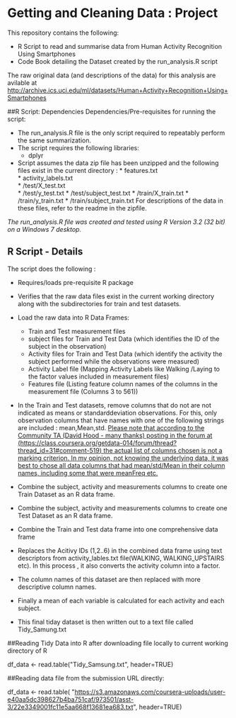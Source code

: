 # Getting and Cleaning Data : Project

This repository contains the following:

* R Script to read and summarise data from Human Activity Recognition Using Smartphones
* Code Book detailing the Dataset created by the run_analysis.R script


The raw original data (and descriptions of the data) for  this analysis  are avilable at http://archive.ics.uci.edu/ml/datasets/Human+Activity+Recognition+Using+Smartphones  


##R Script: Dependencies
Dependencies/Pre-requisites for running the script:

* The run_analysis.R file is the only script required to repeatably perform the same summarization. 
* The script requires the following libraries:
    * dplyr
* Script assumes the data zip file has been unzipped and the following files exist in the current directory :
      *     features.txt            
      *     activity_labels.txt     
      *     /test/X_test.txt        
      *     /test/y_test.txt
      *     /test/subject_test.txt
      *     /train/X_train.txt
      *     /train/y_train.txt
      *     /train/subject_train.txt
      For descriptions of the data in these files, refer to the readme in the zipfile.  

<em>The run_analysis.R file was created and tested using R Version 3.2 (32 bit) on a Windows 7 desktop.</em>



## R Script -  Details
The script does the following :
*  Requires/loads  pre-requisite R package
*  Verifies that the raw data files exist in the current working directory along with the subdirectories for train and test datasets.
*  Load the raw data into R Data Frames:
      * Train and Test measurement files
      * subject files for Train and Test Data (which identifies the  ID of the subject in the observation)
      * Activity files for Train and Test Data (which identify the activity the subject performed while the observations were measured)
      * Activity Label file (Mapping Activity Labels like Walking /Laying to the factor values included in measurement files)
      * Features file (Listing feature column names of the columns in the measurement file (Columns 3 to 561))
      
*  In the Train and Test datasets, remove columns that do not are not indicated as means or standarddeviation observations. For this, only observation columns that have names with one of the following strings are included : mean,Mean,std.
<u> Please note that according to the Community TA (David Hood - many thanks)  posting in the forum at (https://class.coursera.org/getdata-014/forum/thread?thread_id=31#comment-519) the actual list of columns chosen is not a marking criterion. In my opinion, not knowing the underlying data, it was best to chose all data columns that had mean/std/Mean in their column names, including some that were meanFreq etc.</u>

*  Combine the subject, activity and measurements columns to create one Train Dataset as an R data frame.
*  Combine the subject, activity and measurements columns to create one Test Dataset as an R data frame.
*  Combine the Train and Test data frame into one comprehensive data frame
*  Replaces the Acitivy IDs (1,2..6) in the combined data frame using text descriptors from activity_lables.txt file(WALKING, WALKING_UPSTAIRS etc). In this process , it also converts the activity column into a factor.
*  The column names of this dataset are then replaced with more descriptive column names.
*  Finally a mean of each variable is calculated for each activity and each subject. 
*  This final tiday dataset is then written out to a text file called Tidy_Samung.txt



##Reading Tidy Data into R after downloading file locally to current working directory of R

df_data <- read.table("Tidy_Samsung.txt", header=TRUE)

##Reading  data file from the submission URL directly:

df_data  <- read.table(
"https://s3.amazonaws.com/coursera-uploads/user-e40aa5dc398627b4ba751caf/973501/asst-3/22e3349001fc11e5aa668f13681ea683.txt",
header=TRUE)





